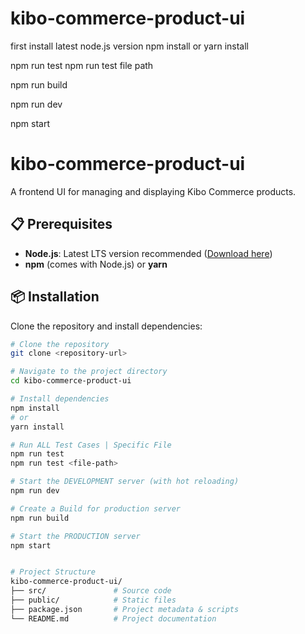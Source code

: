 # kibo-commerce-product-ui

<!-- steps to install the packages -->
first install latest node.js version
npm install or yarn install

<!-- steps to run testcases -->
npm run test 
npm run test file path

<!-- build -->
npm run build

<!-- to start development start -->
npm run dev

<!-- server start -->
npm start


# kibo-commerce-product-ui
A frontend UI for managing and displaying Kibo Commerce products.

## 📋 Prerequisites
- **Node.js**: Latest LTS version recommended ([Download here](https://nodejs.org/))
- **npm** (comes with Node.js) or **yarn**

## 📦 Installation
Clone the repository and install dependencies:

```bash
# Clone the repository
git clone <repository-url>

# Navigate to the project directory
cd kibo-commerce-product-ui

# Install dependencies
npm install
# or
yarn install

# Run ALL Test Cases | Specific File
npm run test
npm run test <file-path>

# Start the DEVELOPMENT server (with hot reloading)
npm run dev

# Create a Build for production server
npm run build

# Start the PRODUCTION server
npm start


# Project Structure
kibo-commerce-product-ui/
├── src/               # Source code
├── public/            # Static files
├── package.json       # Project metadata & scripts
└── README.md          # Project documentation
